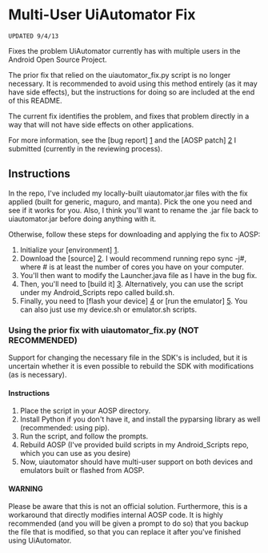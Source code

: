 Multi-User UiAutomator Fix
=========================

    UPDATED 9/4/13

Fixes the problem UiAutomator currently has with multiple users in the Android Open Source Project.

The prior fix that relied on the uiautomator_fix.py script is no longer necessary. It is recommended to avoid using this method entirely (as it may have side effects), but the instructions for doing so are included at the end of this README.

The current fix identifies the problem, and fixes that problem directly in a way that will not have side effects on other applications.

For more information, see the [bug report] [1] 
and the [AOSP patch] [2] I submitted (currently in the reviewing process).

  [1]: http://code.google.com/p/android/issues/detail?id=58987 "Bug Report"
  [2]: https://android-review.googlesource.com/64730 "AOSP Patch"

Instructions
------------

In the repo, I've included my locally-built uiautomator.jar files with the fix applied (built for generic, maguro, and manta). Pick the one you need and see if it works for you. Also, I think you'll want to rename the .jar file back to uiautomator.jar before doing anything with it.

Otherwise, follow these steps for downloading and applying the fix to AOSP:

1. Initialize your [environment] [1]. 
2. Download the [source] [2]. I would recommend running repo sync -j#, where # is at least the number of cores you have on your computer.
3. You'll then want to modify the Launcher.java file as I have in the bug fix.
4. Then, you'll need to [build it] [3]. Alternatively, you can use the script under my Android_Scripts repo called build.sh.
5. Finally, you need to [flash your device] [4] or [run the emulator] [5]. You can also just use my device.sh or emulator.sh scripts.

  [1]: http://source.android.com/source/initializing.html "environment"
  [2]: http://source.android.com/source/downloading.html#initializing-a-repo-client "source"
  [3]: http://source.android.com/source/building-running.html "building"
  [4]: http://source.android.com/source/building-devices.html "flash_device"
  [5]: http://developer.android.com/tools/help/emulator.html#startup-options "run_emulator"




### Using the prior fix with uiautomator_fix.py (NOT RECOMMENDED)

Support for changing the necessary file in the SDK's is included, but it is uncertain whether it is even possible to rebuild the SDK with modifications (as is necessary).

#### Instructions

1. Place the script in your AOSP directory.
2. Install Python if you don't have it, and install the pyparsing library as well (recommended: using pip).
3. Run the script, and follow the prompts.
4. Rebuild AOSP (I've provided build scripts in my Android_Scripts repo, which you can use as you desire)
5. Now, uiautomator should have multi-user support on both devices and emulators built or flashed from AOSP.

#### WARNING

Please be aware that this is not an official solution. Furthermore, this is a workaround that directly modifies internal AOSP code. It is highly recommended (and you will be given a prompt to do so) that you backup the file that is modified, so that you can replace it after you've finished using UiAutomator.
